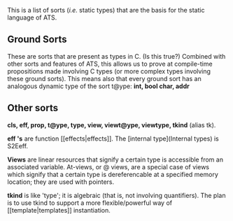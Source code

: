 This is a list of sorts (*i.e.* static types) that are the basis for the static language of ATS.

## Ground Sorts

These are sorts that are present as types in C. (Is this true?) Combined with other sorts and features of ATS, this allows us to prove at compile-time propositions made involving C types (or more complex types involving these ground sorts). This means also that every ground sort has an analogous dynamic type of the sort t@ype:
**int, bool char, addr**

## Other sorts

**cls, eff, prop, t@ype, type, view, viewt@ype, viewtype, tkind** (alias tk).

**eff 's** are function [[effects|effects]]. The [internal type](Internal types) is S2Eeff.  

**Views** are linear resources that signify a certain type is accessible from an associated variable. At-views, or @ views, are a special case of views which signify that a certain type is dereferencable at a specified memory location; they are used with pointers.

**tkind** is like 'type'; it is algebraic (that is, not involving quantifiers). The plan is to use tkind to support a more flexible/powerful way of [[template|templates]] instantiation.

